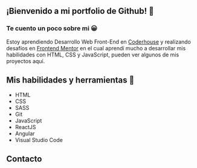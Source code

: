 ## ¡Bienvenido a mi portfolio de Github! 👋

### Te cuento un poco sobre mi 😀
<p>Estoy aprendiendo Desarrollo Web Front-End en <a href="https://www.coderhouse.com/" target="_blank">Coderhouse</a> y realizando desafíos en <a href="https://www.frontendmentor.io/home" target="_blank">Frontend Mentor</a> en el cual aprendí mucho a desarrollar mis habilidades con HTML, CSS y JavaScript, pueden ver algunos de mis proyectos aquí.</p>

## Mis habilidades y herramientas 📝
<ul>
  <li>HTML</li>
  <li>CSS</li>
  <li>SASS</li>
  <li>Git</li>
  <li>JavaScript</li>
  <li>ReactJS</li>
  <li>Angular</li>
  <li>Visual Studio Code</li>
</ul>

## Contacto
